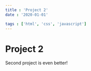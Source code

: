 ```yaml
---
title : 'Project 2'
date : '2020-01-01'

tags : ['html', 'css', 'javascript']
---
```


# Project 2

Second project is even better!